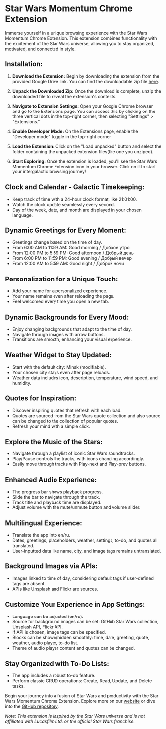 # Star Wars Momentum Chrome Extension

Immerse yourself in a unique browsing experience with the Star Wars Momentum Chrome Extension. This extension combines functionality with the excitement of the Star Wars universe, allowing you to stay organized, motivated, and connected in style.

## Installation:

1. **Download the Extension:** Begin by downloading the extension from the provided Google Drive link. You can find the downloadable zip file [here](link-to-google-drive).

2. **Unpack the Downloaded Zip:** Once the download is complete, unzip the downloaded file to reveal the extension's contents.

3. **Navigate to Extension Settings:** Open your Google Chrome browser and go to the Extensions page. You can access this by clicking on the three vertical dots in the top-right corner, then selecting "Settings" > "Extensions."

4. **Enable Developer Mode:** On the Extensions page, enable the "Developer mode" toggle in the top-right corner.

5. **Load the Extension:** Click on the "Load unpacked" button and select the folder containing the unpacked extension files(the one you unziped).

6. **Start Exploring:** Once the extension is loaded, you'll see the Star Wars Momentum Chrome Extension icon in your browser. Click on it to start your intergalactic browsing journey!

## Clock and Calendar - Galactic Timekeeping:

- Keep track of time with a 24-hour clock format, like 21:01:00.
- Watch the clock update seamlessly every second.
- Day of the week, date, and month are displayed in your chosen language.

## Dynamic Greetings for Every Moment:

- Greetings change based on the time of day.
- From 6:00 AM to 11:59 AM: Good morning / Доброе утро
- From 12:00 PM to 5:59 PM: Good afternoon / Добрый день
- From 6:00 PM to 11:59 PM: Good evening / Добрый вечер
- From 12:00 AM to 5:59 AM: Good night / Доброй ночи

## Personalization for a Unique Touch:

- Add your name for a personalized experience.
- Your name remains even after reloading the page.
- Feel welcomed every time you open a new tab.

## Dynamic Backgrounds for Every Mood:

- Enjoy changing backgrounds that adapt to the time of day.
- Navigate through images with arrow buttons.
- Transitions are smooth, enhancing your visual experience.

## Weather Widget to Stay Updated:

- Start with the default city: Minsk (modifiable).
- Your chosen city stays even after page reloads.
- Weather data includes icon, description, temperature, wind speed, and humidity.

## Quotes for Inspiration:

- Discover inspiring quotes that refresh with each load.
- Quotes are sourced from the Star Wars quote collection and also source can be changed to the collection of popular quotes.
- Refresh your mind with a simple click.

## Explore the Music of the Stars:

- Navigate through a playlist of iconic Star Wars soundtracks.
- Play/Pause controls the tracks, with icons changing accordingly.
- Easily move through tracks with Play-next and Play-prev buttons.

## Enhanced Audio Experience:

- The progress bar shows playback progress.
- Slide the bar to navigate through the track.
- Track title and playback time are displayed.
- Adjust volume with the mute/unmute button and volume slider.

## Multilingual Experience:

- Translate the app into en/ru.
- Dates, greetings, placeholders, weather, settings, to-do, and quotes all translated.
- User-inputted data like name, city, and image tags remains untranslated.

## Background Images via APIs:

- Images linked to time of day, considering default tags if user-defined tags are absent.
- APIs like Unsplash and Flickr are sources.
  
## Customize Your Experience in App Settings:

- Language can be adjusted (en/ru).
- Source for background images can be set: GitHub Star Wars collection, Unsplash API, Flickr API.
- If API is chosen, image tags can be specified.
- Blocks can be shown/hidden smoothly: time, date, greeting, quote, weather, audio player, to-do list.
- Theme of audio player content and quotes can be changed.

## Stay Organized with To-Do Lists:

- The app includes a robust to-do feature.
- Perform classic CRUD operations: Create, Read, Update, and Delete tasks.

Begin your journey into a fusion of Star Wars and productivity with the Star Wars Momentum Chrome Extension. Explore more on our [website](link-to-website) or dive into the [GitHub repository](link-to-repo).

*Note: This extension is inspired by the Star Wars universe and is not affiliated with Lucasfilm Ltd. or the official Star Wars franchise.*